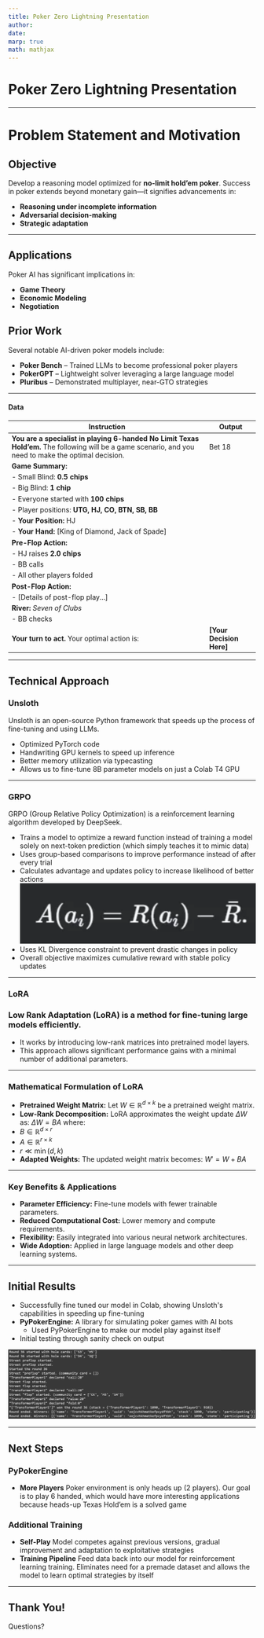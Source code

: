 ```yaml
---
title: Poker Zero Lightning Presentation
author: 
date: 
marp: true
math: mathjax
---
```


# Poker Zero Lightning Presentation
---
# **Problem Statement and Motivation**

## **Objective**
Develop a reasoning model optimized for **no-limit hold’em poker**. Success in poker extends beyond monetary gain—it signifies advancements in:
- **Reasoning under incomplete information**
- **Adversarial decision-making**
- **Strategic adaptation**
---
## **Applications**
Poker AI has significant implications in:
- **Game Theory** 
- **Economic Modeling** 
- **Negotiation** 

## **Prior Work**
Several notable AI-driven poker models include:
- **Poker Bench** – Trained LLMs to become professional poker players
- **PokerGPT** – Lightweight solver leveraging a large language model
- **Pluribus** – Demonstrated multiplayer, near-GTO strategies

---
#### Data
| **Instruction** | **Output** |
|---------------|-----------|
| **You are a specialist in playing 6-handed No Limit Texas Hold’em.** The following will be a game scenario, and you need to make the optimal decision.  | Bet 18
| **Game Summary:** 
| - Small Blind: **0.5 chips**  
| - Big Blind: **1 chip**  
| - Everyone started with **100 chips**  
| - Player positions: **UTG, HJ, CO, BTN, SB, BB**  
| - **Your Position:** HJ  |
| - **Your Hand:** [King of Diamond, Jack of Spade]  
| **Pre-Flop Action:** |
| - HJ raises **2.0 chips** |
| - BB calls |
| - All other players folded |
| **Post-Flop Action:** |
| - [Details of post-flop play...] |
| **River:** *Seven of Clubs* |
| - BB checks |
| **Your turn to act.** Your optimal action is: | **[Your Decision Here]** |

---
## Technical Approach

### Unsloth

Unsloth is an open-source Python framework that speeds up the process of fine-tuning and using LLMs.
- Optimized PyTorch code
- Handwriting GPU kernels to speed up inference
- Better memory utilization via typecasting
- Allows us to fine-tune 8B parameter models on just a Colab T4 GPU

---

### GRPO

GRPO (Group Relative Policy Optimization) is a reinforcement learning algorithm developed by DeepSeek.

- Trains a model to optimize a reward function instead of training a model solely on next-token prediction (which simply teaches it to mimic data)
- Uses group-based comparisons to improve performance instead of after every trial
- Calculates advantage and updates policy to increase likelihood of better actions
![](advantage_pic.png)
- Uses KL Divergence constraint to prevent drastic changes in policy
- Overall objective maximizes cumulative reward with stable policy updates

---
### LoRA

### **Low Rank Adaptation (LoRA)** is a method for fine-tuning large models efficiently.
- It works by introducing low-rank matrices into pretrained model layers. 
- This approach allows significant performance gains with a minimal number of additional parameters. 

---

### Mathematical Formulation of LoRA 
- **Pretrained Weight Matrix:** Let  $W \in \mathbb{R}^{d \times k}$ be a pretrained weight matrix. 
- **Low-Rank Decomposition:** LoRA approximates the weight update $\Delta W$ as: $\Delta W = BA$
where: 
- $B \in \mathbb{R}^{d \times r}$
- $A \in \mathbb{R}^{r \times k}$
- $r \ll \min(d, k)$
- **Adapted Weights:** The updated weight matrix becomes: $W' = W + BA$
 --- 
### Key Benefits & Applications 
- **Parameter Efficiency:** Fine-tune models with fewer trainable parameters.
- **Reduced Computational Cost:** Lower memory and compute requirements. 
- **Flexibility:** Easily integrated into various neural network architectures. 
- **Wide Adoption:** Applied in large language models and other deep learning systems.
---
## Initial Results
- Successfully fine tuned our model in Colab, showing Unsloth's capabilities in speeding up fine-tuning
- **PyPokerEngine:** A library for simulating poker games with AI bots
  - Used PyPokerEngine to make our model play against itself
- Initial testing through sanity check on output

![](pokerengine.png)


---

## Next Steps

### PyPokerEngine
- **More Players** Poker environment is only heads up (2 players). Our goal is to play 6 handed, which would have more interesting applications because heads-up Texas Hold’em is a solved game

### Additional Training
- **Self-Play** Model competes against previous versions, gradual improvement and adaptation to exploitative strategies
- **Training Pipeline** Feed data back into our model for reinforcement learning training. Eliminates need for a premade dataset and allows the model to learn optimal strategies by itself

---

## Thank You!
Questions?
